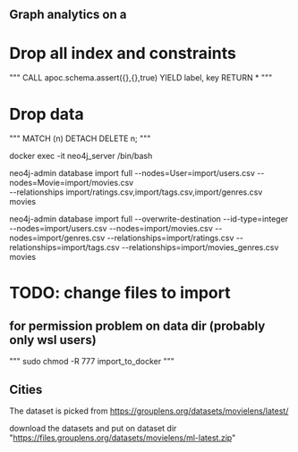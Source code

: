 ## Graph analytics on a 


# Drop all index and constraints
"""
CALL apoc.schema.assert({},{},true) YIELD label, key
RETURN *
"""
# Drop data 
"""
MATCH (n) DETACH DELETE n;
"""

docker exec -it neo4j_server /bin/bash

neo4j-admin database import full
--nodes=User=import/users.csv
--nodes=Movie=import/movies.csv \
--relationships import/ratings.csv,import/tags.csv,import/genres.csv \
movies

neo4j-admin database import full --overwrite-destination --id-type=integer --nodes=import/users.csv --nodes=import/movies.csv --nodes=import/genres.csv --relationships=import/ratings.csv --relationships=import/tags.csv --relationships=import/movies_genres.csv movies

# TODO: change files to import

## for permission problem on data dir (probably only wsl users)
"""
sudo chmod -R 777 import_to_docker
"""
## Cities
The dataset is picked from https://grouplens.org/datasets/movielens/latest/

download the datasets and put on dataset dir "https://files.grouplens.org/datasets/movielens/ml-latest.zip"

